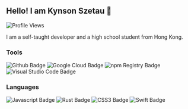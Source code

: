 ## Hello! I am Kynson Szetau 👋

<!-- This will only update in an hourly basis -->
<img src="https://img.shields.io/badge/dynamic/json?label=Profile%20Views&query=%24.value&url=https%3A%2F%2Fapi.countapi.xyz%2Fget%2Fkynsonszetau%2Fgithub&style=for-the-badge&logo=github&color=90caf9" alt="Profile Views">

I am a self-taught developer and a high school student from Hong Kong.

### Tools
<img src="https://img.shields.io/badge/-Github-gray?style=for-the-badge&logo=github&labelColor=181717" alt="Github Badge">
<img src="https://img.shields.io/badge/-Google%20Cloud-gray?style=for-the-badge&logo=google%20cloud&labelColor=4285f4&logoColor=fff" alt="Google Cloud Badge">
<img src="https://img.shields.io/badge/-npm%20Registry-gray?style=for-the-badge&logo=npm&labelColor=Cb3837" alt="npm Registry Badge">
<img src="https://img.shields.io/badge/-Visual%20Studio%20Code-gray?style=for-the-badge&logo=visual%20studio%20code&labelColor=007acc&logoColor=fff" alt="Visual Studio Code Badge">

### Languages
<img src="https://img.shields.io/badge/-Javascript-gray?style=for-the-badge&logo=javascript&labelColor=black&logoColor=f7df1e" alt="Javascript Badge">
<img src="https://img.shields.io/badge/-Rust-gray?style=for-the-badge&logo=rust&labelColor=f05138&logoColor=fff" alt="Rust Badge">
<img src="https://img.shields.io/badge/-CSS3-gray?style=for-the-badge&logo=css3&labelColor=1572b6&logoColor=fff" alt="CSS3 Badge">
<img src="https://img.shields.io/badge/-Swift-gray?style=for-the-badge&logo=swift&labelColor=fff&logoColor=f05138" alt="Swift Badge">

<!-- For triggering a hit -->
<img src="https://api.countapi.xyz/hit/kynsonszetau/github" height="0" width="0">

<!--
**Kynson/Kynson** is a ✨ _special_ ✨ repository because its `README.md` (this file) appears on your GitHub profile.

Here are some ideas to get you started:

- 🔭 I’m currently working on ...
- 🌱 I’m currently learning ...
- 👯 I’m looking to collaborate on ...
- 🤔 I’m looking for help with ...
- 💬 Ask me about ...
- 📫 How to reach me: ...
- 😄 Pronouns: ...
- ⚡ Fun fact: ...
-->
